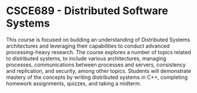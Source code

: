 # CSCE689 - Distributed Software Systems

This course is focused on building an understanding of Distributed Systems architectures and leveraging their capabilities to conduct advanced processing-heavy research. The course explores a number of topics related to distributed systems, to include various architectures, managing processes, communications between processes and servers, consistency and replication, and security, among other topics. Students will demonstrate mastery of the concepts by writing distributed systems in C++, completing homework assignments, quizzes, and taking a midterm. 
